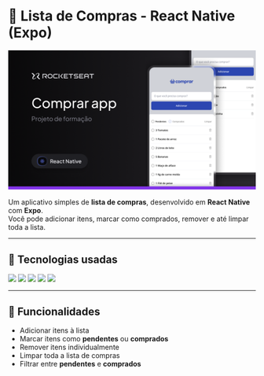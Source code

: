 # 🛒 Lista de Compras - React Native (Expo)

![Thumbnail do projeto](./src/assets/Thumbnail.png)

Um aplicativo simples de **lista de compras**, desenvolvido em **React Native** com **Expo**.  
Você pode adicionar itens, marcar como comprados, remover e até limpar toda a lista.

---

## 🚀 Tecnologias usadas

<p align="left">
  <img src="https://img.shields.io/badge/React_Native-20232A?style=for-the-badge&logo=react&logoColor=61DAFB" />
  <img src="https://img.shields.io/badge/Expo-000020?style=for-the-badge&logo=expo&logoColor=white" />
  <img src="https://img.shields.io/badge/TypeScript-007ACC?style=for-the-badge&logo=typescript&logoColor=white" />
  <img src="https://img.shields.io/badge/AsyncStorage-6DB33F?style=for-the-badge&logo=android&logoColor=white" />
  <img src="https://img.shields.io/badge/Vector_Icons-4285F4?style=for-the-badge&logo=material-design&logoColor=white" />
</p>

---

## 📱 Funcionalidades
- Adicionar itens à lista
- Marcar itens como **pendentes** ou **comprados**
- Remover itens individualmente
- Limpar toda a lista de compras
- Filtrar entre **pendentes** e **comprados**
